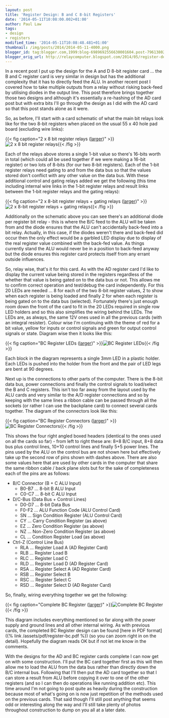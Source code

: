 ```yaml
---
layout: post
title: 'Register Design: B and C 8-bit Registers'
date: '2014-05-11T10:08:00.002+01:00'
author: Paul Law
tags:
- design
- registers
modified_time: '2014-05-11T10:08:48.481+01:00'
thumbnail: /img/posts/2014/2014-05-11-4000.png
blogger_id: tag:blogger.com,1999:blog-6989692556630001604.post-7961380254464104085
blogger_orig_url: http://relaycomputer.blogspot.com/2014/05/register-design-b-and-c-8-bit-registers.html
---
```


In a recent post I put 
up the design for the A and D 8-bit register card ... the B and C register 
card is very similar in design but has the additional complexity that it has 
to directly feed the ALU. In another recent post I covered how to take 
multiple outputs from a relay without risking back-feed by utilising diodes in 
the output line. This post therefore brings together those two designs and 
although it's essentially a re-hashing of the AD card post but with extra bits 
I'll go through the design as I did with the AD card so that this post stands 
alone as it were.

So, as before, I'll start with a card schematic 
of what the main bit relays look like for the two 8-bit registers when placed 
on the usual 55 x 40 hole pad board (excluding wire links):

{{< fig caption="2 x 8 bit register relays ([larger](/img/posts/2014/2014-05-11-1000.png))" >}}![2 x 8 bit register relays](/img/posts/2014/2014-05-11-0000.png){{< /fig >}}

Each of the 
relays above stores a single 1-bit value so there's 16-bits worth in total 
(which could all be used together if we were making a 16-bit register) or two 
lots of 8-bits (for our two 8-bit registers). Each of the 1-bit register 
relays need gating to and from the data bus so that the values stored don't 
conflict with any other value on the data bus. With these additional control 
and gating relays added we get the following (this time including internal 
wire links in the 1-bit register relays and result links between the 1-bit 
register relays and the gating relays):

{{< fig caption="2 x 8-bit register relays + gating relays ([larger](/img/posts/2014/2014-05-11-1001.png))" >}}![2 x 8-bit register relays + gating relays](/img/posts/2014/2014-05-11-0001.png){{< /fig >}}

Additionally on the schematic above you can see there's an 
additional diode per register bit relay - this is where the B/C feed to the 
ALU will be taken from and the diode ensures that the ALU can't accidentally 
back-feed into a bit relay. Actually, in this case, if the diodes weren't 
there and back-feed did occur then the only effect would be a garbled LED 
display due to display of the real register value combined with the back-fed 
value. As things currently stand the ALU would never be in a position to 
back-feed anyway but the diode ensures this register card protects itself from 
any errant outside influences.

So, relay wise, that's it for this 
card. As with the AD register card I'd like to display the current value being 
stored in the registers regardless of the whether that value is being gated on 
to the data bus or not. This allows me to confirm correct operation and 
test/debug the card independently. For this 20 LEDs are needed ... 8 for each 
of the two 8-bit register values, 2 to show when each register is being loaded 
and finally 2 for when each register is being gated on to the data bus 
(selected). Fortunately there's just enough room down the front of the card to 
fit in the 20 LEDs required in single row LED holders and so this also 
simplifies the wiring behind the LEDs. The LEDs are, as always, the same 12V 
ones used in all the previous cards (with an integral resister). Colour wise 
I'm continuing with the theme of red for a bit value, yellow for inputs or 
control signals and green for output control signals or state. Diagram wise 
then it looks like this:

{{< fig caption="BC Register LEDs ([larger](/img/posts/2014/2014-05-11-1002.png))" >}}![BC Register LEDs](/img/posts/2014/2014-05-11-0002.png){{< /fig >}}

Each block in the 
diagram represents a single 3mm LED in a plastic holder. Each LEDs is pushed 
into the holder from the front and the pair of LED legs are bent at 90 
degrees.

Next up is the connections to other parts of the computer. 
There is the 8-bit data bus, power connections and finally the control signals 
to load/select the B and C registers. This isn't too far away from the layout 
used by the ALU cards and very similar to the A/D register connections and so 
by keeping with the same lines a ribbon cable can be passed through all the 
sockets (or rather I can use the backplane card) to connect several cards 
together. The diagram of the connectors look like this:

{{< fig caption="BC Register Connectors ([larger](/img/posts/2014/2014-05-11-1003.png))" >}}![BC Register Connectors](/img/posts/2014/2014-05-11-0003.png){{< /fig >}}

This shows 
the four right angled boxed headers (identical to the ones used on all the 
cards so far) - from left to right these are: 8+8 B/C input, 8+8 data bus plus 
control lines, 10+10 control lines and finally 5+5 power lines. The pins used 
by the ALU on the control bus are not shown here but effectively take up the 
second row of pins shown with dashes above. There are also some values here 
that are used by other cards in the computer that share the same ribbon cable 
/ back plane slots but for the sake of completeness each of the pins are as 
follows:

* B/C Connector (B + C ALU Input)
  * B0-B7 ... 8-bit B ALU Input
  * C0-C7 ... 8-bit C ALU Input
* D/C-Bus (Data Bus + Control Lines)
  * D0-D7 ... 8-bit Data Bus
  * F0-F2 ... ALU Function Code (ALU Control Card)
  * SN ... Sign Condition Register (ALU Control Card)
  * CY ... Carry Condition Register (as above)
  * EZ ... Zero Condition Register (as above)
  * NZ ... Non-Zero Condition Register (as above)
  * CL ... Condition Register Load (as above)
* Ctrl-Z (Control Line Bus)
  * RLA ... Register Load A (AD Register Card)
  * RLB ... Register Load B
  * RLC ... Register Load C
  * RLD ... Register Load D (AD Register Card)
  * RSA ... Register Select A (AD Register Card)
  * RSB ... Register Select B
  * RSC ... Register Select C
  * RSD ... Register Select D (AD Register Card)

So, finally, wiring everything 
together we get the following:

{{< fig caption="Complete BC Register ([larger](/img/posts/2014/2014-05-11-1004.png))" >}}![Complete BC Register](/img/posts/2014/2014-05-11-0004.png){{< /fig >}}

This diagram 
includes everything mentioned so far along with the power supply and ground 
lines and all other internal wiring. As with previous cards, the completed BC 
Register design can be found [here in PDF format]({% link /assets/pdf/register-bc.pdf %}) (so you can zoom right in on the 
detail). Hopefully the diagram reads OK but if not let me know in the 
comments.

With the designs for the AD and BC register cards 
complete I can now get on with some construction. I'll put the BC card 
together first as this will then allow me to load the ALU from the data bus 
rather than directly down the B/C internal bus. Following that I'll then put 
the AD card together so that I can store a result from ALU before copying it 
over to one of the other registers (and so I can then do operations like 
running addition etc). This time around I'm not going to post quite as heavily 
during the construction because most of what's going on is now just repetition 
of the methods used on the previous cards. That said though I'll still post 
anything that seems odd or interesting along the way and I'll still take 
plenty of photos throughout construction to dump on you all at a later date. 
